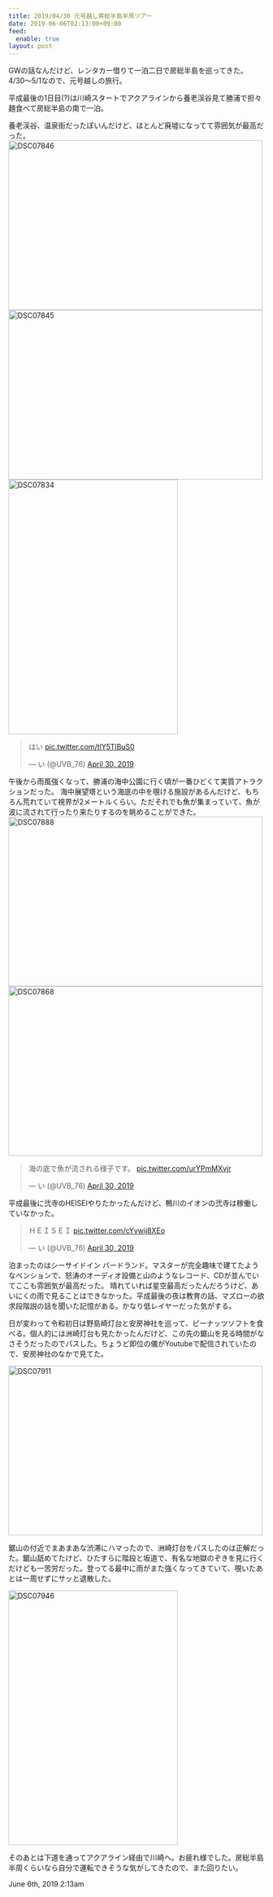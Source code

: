 ```yaml
---
title: 2019/04/30 元号越し房総半島半周ツアー
date: 2019-06-06T02:13:00+09:00
feed:
  enable: true
layout: post
---
```

<p>      GWの話なんだけど、レンタカー借りて一泊二日で房総半島を巡ってきた。4/30〜5/1なので、元号越しの旅行。    </p>    <p>      平成最後の1日目(?)は川崎スタートでアクアラインから養老渓谷見て勝浦で担々麺食べて房総半島の南で一泊。    </p>    <p>      養老渓谷、温泉街だったぽいんだけど、ほとんど廃墟になってて雰囲気が最高だった。<br><a data-flickr-embed="true" href="https://www.flickr.com/photos/uvb_76/33949018768/in/album-72157708537079514/" title="DSC07846" target="_blank"><img src="https://live.staticflickr.com/65535/33949018768_2dc27b7824.jpg" width="500" height="333" alt="DSC07846"></a>      <script async src="//embedr.flickr.com/assets/client-code.js" charset="utf-8"></script>      <br><a data-flickr-embed="true" href="https://www.flickr.com/photos/uvb_76/40859939343/in/album-72157708537079514/" title="DSC07845" target="_blank"><img src="https://live.staticflickr.com/65535/40859939343_6f64aafe9b.jpg" width="500" height="333" alt="DSC07845"></a>      <script async src="//embedr.flickr.com/assets/client-code.js" charset="utf-8"></script>      <br><a data-flickr-embed="true" href="https://www.flickr.com/photos/uvb_76/40859938793/in/album-72157708537079514/" title="DSC07834" target="_blank"><img src="https://live.staticflickr.com/65535/40859938793_1f42325c56.jpg" width="333" height="500" alt="DSC07834"></a>      <script async src="//embedr.flickr.com/assets/client-code.js" charset="utf-8"></script>    </p>    <blockquote class="twitter-tweet" data-lang="en">      <p lang="ja" dir="ltr">        はい        <a href="https://t.co/tlY5TlBuS0" target="_blank">pic.twitter.com/tlY5TlBuS0</a>      </p>      — い (@UVB_76)      <a href="https://twitter.com/UVB_76/status/1123107811754299392?ref_src=twsrc%5Etfw" target="_blank">April 30, 2019</a>    </blockquote>    <script async src="https://platform.twitter.com/widgets.js" charset="utf-8"></script>    <p>      午後から雨風強くなって、勝浦の海中公園に行く頃が一番ひどくて実質アトラクションだった。      海中展望塔という海底の中を覗ける施設があるんだけど、もちろん荒れていて視界が2メートルくらい。ただそれでも魚が集まっていて、魚が波に流されて行ったり来たりするのを眺めることができた。      <a data-flickr-embed="true" href="https://www.flickr.com/photos/uvb_76/40859939013/in/album-72157708537079514/" title="DSC07888" target="_blank"><img src="https://live.staticflickr.com/65535/40859939013_65bb6f1f8d.jpg" width="500" height="333" alt="DSC07888"></a>      <script async src="//embedr.flickr.com/assets/client-code.js" charset="utf-8"></script>      <a data-flickr-embed="true" href="https://www.flickr.com/photos/uvb_76/33949021808/in/album-72157708537079514/" title="DSC07868" target="_blank"><img src="https://live.staticflickr.com/65535/33949021808_65e0a8c575.jpg" width="500" height="333" alt="DSC07868"></a>      <script async src="//embedr.flickr.com/assets/client-code.js" charset="utf-8"></script>    </p>    <blockquote class="twitter-tweet" data-lang="en">      <p lang="ja" dir="ltr">        海の底で魚が流される様子です。        <a href="https://t.co/urYPmMXvjr" target="_blank">pic.twitter.com/urYPmMXvjr</a>      </p>      — い (@UVB_76)      <a href="https://twitter.com/UVB_76/status/1123130502183919616?ref_src=twsrc%5Etfw" target="_blank">April 30, 2019</a>    </blockquote>    <script async src="https://platform.twitter.com/widgets.js" charset="utf-8"></script>    <p>      平成最後に弐寺のHEISEIやりたかったんだけど、鴨川のイオンの弐寺は稼働していなかった。    </p>    <blockquote class="twitter-tweet" data-lang="en">      <p lang="de" dir="ltr">        ＨＥＩＳＥＩ        <a href="https://t.co/cYvwij8XEo" target="_blank">pic.twitter.com/cYvwij8XEo</a>      </p>      — い (@UVB_76)      <a href="https://twitter.com/UVB_76/status/1123137689425833985?ref_src=twsrc%5Etfw" target="_blank">April 30, 2019</a>    </blockquote>    <script async src="https://platform.twitter.com/widgets.js" charset="utf-8"></script>    <p>      泊まったのはシーサイドイン      バードランド。マスターが完全趣味で建てたようなペンションで、怒涛のオーディオ設備と山のようなレコード、CDが並んでいてここも雰囲気が最高だった。      晴れていれば星空最高だったんだろうけど、あいにくの雨で見ることはできなかった。平成最後の夜は教育の話、マズローの欲求段階説の話を聞いた記憶がある。かなり低レイヤーだった気がする。    </p>    <p>      日が変わって令和初日は野島崎灯台と安房神社を巡って、ピーナッツソフトを食べる。個人的には洲崎灯台も見たかったんだけど、この先の鋸山を見る時間がなさそうだったのでパスした。ちょうど即位の儀がYoutubeで配信されていたので、安房神社のなかで見てた。    </p>    <p>      <a data-flickr-embed="true" href="https://www.flickr.com/photos/uvb_76/40859936173/in/album-72157708537079514/" title="DSC07911" target="_blank"><img src="https://live.staticflickr.com/65535/40859936173_c0261c6e68.jpg" width="500" height="333" alt="DSC07911"></a>      <script async src="//embedr.flickr.com/assets/client-code.js" charset="utf-8"></script>    </p>    <p>      鋸山の付近でまあまあな渋滞にハマったので、洲崎灯台をパスしたのは正解だった。鋸山舐めてたけど、ひたすらに階段と坂道で、有名な地獄のぞきを見に行くだけども一苦労だった。登ってる最中に雨がまた強くなってきていて、覗いたあとは一周せずにサッと退散した。    </p>    <p>      <a data-flickr-embed="true" href="https://www.flickr.com/photos/uvb_76/33949016548/in/album-72157708537079514/" title="DSC07946" target="_blank"><img src="https://live.staticflickr.com/65535/33949016548_a89576c222.jpg" width="333" height="500" alt="DSC07946"></a>      <script async src="//embedr.flickr.com/assets/client-code.js" charset="utf-8"></script>    </p>    <p>      そのあとは下道を通ってアクアライン経由で川崎へ。お疲れ様でした。房総半島半周くらいなら自分で運転できそうな気がしてきたので、また回りたい。    </p>    <div id="footer">      <span id="timestamp"> June 6th, 2019 2:13am </span>    </div>
